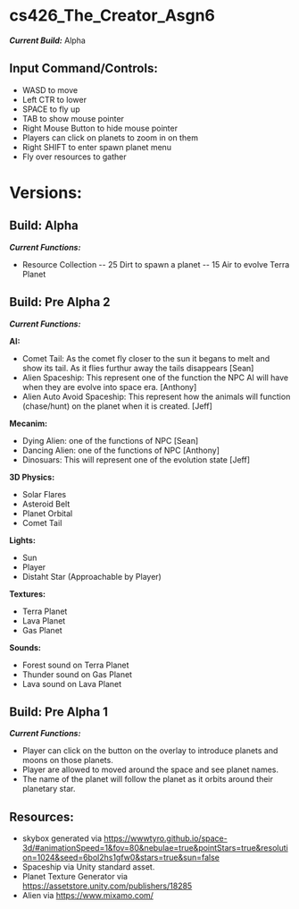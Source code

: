 # cs426_The_Creator_Asgn6
_**Current Build:**_ Alpha

## Input Command/Controls:
- WASD to move
- Left CTR to lower
- SPACE to fly up
- TAB to show mouse pointer
- Right Mouse Button to hide mouse pointer
- Players can click on planets to zoom in on them
- Right SHIFT to enter spawn planet menu
- Fly over resources to gather

# Versions:


## Build: Alpha

_**Current Functions:**_
- Resource Collection
-- 25 Dirt to spawn a planet
-- 15 Air to evolve Terra Planet

## Build: Pre Alpha 2

_**Current Functions:**_

**AI:**
- Comet Tail: As the comet fly closer to the sun it begans to melt and show its tail. As it flies furthur away the tails disappears [Sean]
- Alien Spaceship: This represent one of the function the NPC AI will have when they are evolve into space era. [Anthony]
- Alien Auto Avoid Spaceship: This represent how the animals will function (chase/hunt) on the planet when it is created. [Jeff]

**Mecanim:**
- Dying Alien: one of the functions of NPC [Sean]
- Dancing Alien: one of the functions of NPC [Anthony]
- Dinosuars: This will represent one of the evolution state [Jeff]

**3D Physics:**
- Solar Flares
- Asteroid Belt
- Planet Orbital
- Comet Tail

**Lights:**
- Sun
- Player
- Distaht Star (Approachable by Player)

**Textures:**
- Terra Planet
- Lava Planet
- Gas Planet

**Sounds:**
- Forest sound on Terra Planet
- Thunder sound on Gas Planet
- Lava sound on Lava Planet

## Build: Pre Alpha 1

_**Current Functions:**_ 
- Player can click on the button on the overlay to introduce planets and moons on those planets.
- Player are allowed to moved around the space and see planet names.
- The name of the planet will follow the planet as it orbits around their planetary star.

## Resources:
- skybox generated via
https://wwwtyro.github.io/space-3d/#animationSpeed=1&fov=80&nebulae=true&pointStars=true&resolution=1024&seed=6bol2hs1gfw0&stars=true&sun=false
- Spaceship via Unity standard asset.
- Planet Texture Generator via https://assetstore.unity.com/publishers/18285
- Alien via https://www.mixamo.com/
